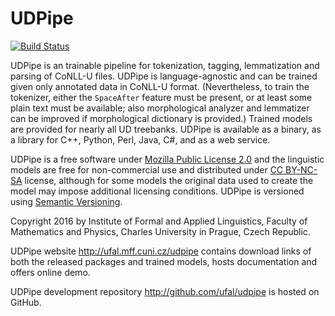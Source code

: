 # UDPipe
[![Build Status](https://travis-ci.org/ufal/udpipe.svg?branch=master)](https://travis-ci.org/ufal/udpipe)

UDPipe is an trainable pipeline for tokenization, tagging, lemmatization and
parsing of CoNLL-U files. UDPipe is language-agnostic and can be trained given
only annotated data in CoNLL-U format. (Nevertheless, to train the tokenizer,
either the `SpaceAfter` feature must be present, or at least some plain text
must be available; also morphological analyzer and lemmatizer can be improved
if morphological dictionary is provided.) Trained models are provided for
nearly all UD treebanks.  UDPipe is available as a binary, as a library for
C++, Python, Perl, Java, C#, and as a web service.

UDPipe is a free software under
[Mozilla Public License 2.0](http://www.mozilla.org/MPL/2.0/) and the linguistic models
are free for non-commercial use and distributed under
[CC BY-NC-SA](http://creativecommons.org/licenses/by-nc-sa/4.0/) license, although for some
models the original data used to create the model may impose additional
licensing conditions. UDPipe is versioned using [Semantic Versioning](http://semver.org/).

Copyright 2016 by Institute of Formal and Applied Linguistics, Faculty of
Mathematics and Physics, Charles University in Prague, Czech Republic.

UDPipe website http://ufal.mff.cuni.cz/udpipe contains download links
of both the released packages and trained models, hosts documentation and
offers online demo.

UDPipe development repository http://github.com/ufal/udpipe is hosted
on GitHub.
